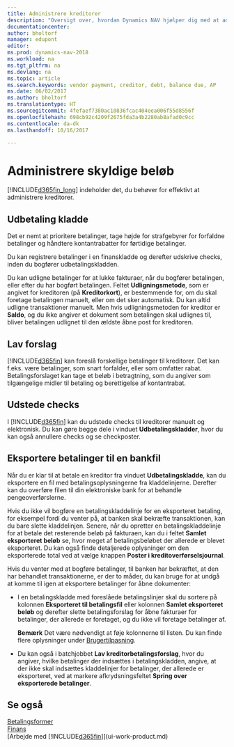 ```yaml
---
title: Administrere kreditorer
description: "Oversigt over, hvordan Dynamics NAV hjælper dig med at administrere kreditorer (Kreditor), herunder kreditorbetalinger, kreditorerne, gæld og forfalden saldo."
documentationcenter: 
author: bholtorf
manager: edupont
editor: 
ms.prod: dynamics-nav-2018
ms.workload: na
ms.tgt_pltfrm: na
ms.devlang: na
ms.topic: article
ms.search.keywords: vendor payment, creditor, debt, balance due, AP
ms.date: 06/02/2017
ms.author: bholtorf
ms.translationtype: HT
ms.sourcegitcommit: 4fefaef7380ac10836fcac404eea006f55d8556f
ms.openlocfilehash: 698cb92c4209f2675fda3a4b2280ab8afad0c9cc
ms.contentlocale: da-dk
ms.lasthandoff: 10/16/2017

---
```

# <a name="managing-payables"></a>Administrere skyldige beløb
[!INCLUDE[d365fin_long](includes/d365fin_long_md.md)] indeholder det, du behøver for effektivt at administrere kreditorer.  

## <a name="payments"></a>Udbetaling kladde
Det er nemt at prioritere betalinger, tage højde for strafgebyrer for forfaldne betalinger og håndtere kontantrabatter for førtidige betalinger.

Du kan registrere betalinger i en finanskladde og derefter udskrive checks, inden du bogfører udbetalingskladden.

Du kan udligne betalinger for at lukke fakturaer, når du bogfører betalingen, eller efter du har bogført betalingen. Feltet **Udligningsmetode**, som er angivet for kreditoren (på **Kreditorkort**), er bestemmende for, om du skal foretage betalingen manuelt, eller om det sker automatisk. Du kan altid udligne transaktioner manuelt. Men hvis udligningsmetoden for kreditor er **Saldo**, og du ikke angiver et dokument som betalingen skal udlignes til, bliver betalingen udlignet til den ældste åbne post for kreditoren.

## <a name="suggest-vendor-payments"></a>Lav forslag
[!INCLUDE[d365fin](includes/d365fin_md.md)] kan foreslå forskellige betalinger til kreditorer. Det kan f.eks. være betalinger, som snart forfalder, eller som omfatter rabat. Betalingsforslaget kan tage et beløb i betragtning, som du angiver som tilgængelige midler til betaling og berettigelse af kontantrabat.

## <a name="issue-checks"></a>Udstede checks
I [!INCLUDE[d365fin](includes/d365fin_md.md)] kan du udstede checks til kreditorer manuelt og elektronisk. Du kan gøre begge dele i vinduet **Udbetalingskladder**, hvor du kan også annullere checks og se checkposter.

## <a name="export-payments-to-a-bank-file"></a>Eksportere betalinger til en bankfil
Når du er klar til at betale en kreditor fra vinduet **Udbetalingskladde**, kan du eksportere en fil med betalingsoplysningerne fra kladdelinjerne. Derefter kan du overføre filen til din elektroniske bank for at behandle pengeoverførslerne.

Hvis du ikke vil bogføre en betalingskladdelinje for en eksporteret betaling, for eksempel fordi du venter på, at banken skal bekræfte transaktionen, kan du bare slette kladdelinjen. Senere, når du opretter en betalingskladdelinje for at betale det resterende beløb på fakturaen, kan du i feltet **Samlet eksporteret beløb** se, hvor meget af betalingsbeløbet der allerede er blevet eksporteret. Du kan også finde detaljerede oplysninger om den eksporterede total ved at vælge knappen **Poster i kreditoverførselsjournal**.

Hvis du venter med at bogføre betalinger, til banken har bekræftet, at den har behandlet transaktionerne, er der to måder, du kan bruge for at undgå at komme til igen at eksportere betalinger for åbne dokumenter:  

* I en betalingskladde med foreslåede betalingslinjer skal du sortere på kolonnen **Eksporteret til betalingsfil** eller kolonnen **Samlet eksporteret beløb** og derefter slette betalingsforslag for åbne fakturaer for betalinger, der allerede er foretaget, og du ikke vil foretage betalinger af.

    **Bemærk** Det være nødvendigt at føje kolonnerne til listen. Du kan finde flere oplysninger under [Brugertilpasning](ui-user-personalization.md).  
* Du kan også i batchjobbet **Lav kreditorbetalingsforslag**, hvor du angiver, hvilke betalinger der indsættes i betalingskladden, angive, at der ikke skal indsættes kladdelinjer for betalinger, der allerede er eksporteret, ved at markere afkrydsningsfeltet **Spring over eksporterede betalinger**.

## <a name="see-also"></a>Se også
[Betalingsformer](finance-payment-methods.md)  
[Finans](finance.md)  
[Arbejde med [!INCLUDE[d365fin](includes/d365fin_md.md)]](ui-work-product.md)


